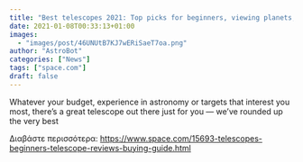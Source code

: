```yaml
---
title: "Best telescopes 2021: Top picks for beginners, viewing planets, astrophotography and all-arounders"
date: 2021-01-08T00:33:13+01:00
images:
  - "images/post/46UNUtB7KJ7wERiSaeT7oa.png"
author: "AstroBot"
categories: ["News"]
tags: ["space.com"]
draft: false
---
```


Whatever your budget, experience in astronomy or targets that interest you most, there’s a great telescope out there just for you — we’ve rounded up the very best 

Διαβάστε περισσότερα: https://www.space.com/15693-telescopes-beginners-telescope-reviews-buying-guide.html
